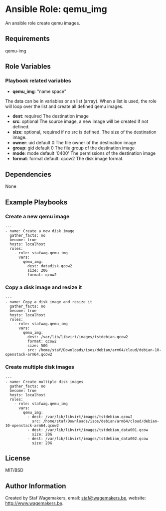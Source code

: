 # Ansible Role: qemu_img

An ansible role create qemu images. 

## Requirements

qemu-img

## Role Variables

### Playbook related variables

* **qemu_img**: "name space"

The data can be in variables or an list (array). When a list is used, the role will
loop over the list and create all defined qemu images.

  * **dest**: required              The destination image
  * **src**:  optional              The source image, a new image will be created if not defined. 
  * **size**: optional, required if no src is defined. The size of the destination image.
  * **owner**: uid default 0        The file owner of the destination image
  * **group**: gid default 0        The file group of the destination image 
  * **mode**:  mode default '0400'  The permissions of the destination image
  * **format**: format default: qcow2 The disk image format.

## Dependencies

None

## Example Playbooks

### Create a new qemu image
 
```
---
- name: Create a new disk image
  gather_facts: no 
  become: true
  hosts: localhost
  roles:
    - role: stafwag.qemu_img
      vars:
        qemu_img:
          dest: datadisk.qcow2 
          size: 20G 
          format: qcow2
```

### Copy a disk image and resize it

```
---
- name: Copy a disk image and resize it
  gather_facts: no 
  become: true
  hosts: localhost
  roles:
    - role: stafwag.qemu_img
      vars:
        qemu_img:
          dest: /var/lib/libvirt/images/tstdebian.qcow2 
          format: qcow2
          size: 50G
          src: /home/staf/Downloads/isos/debian/arm64/cloud/debian-10-openstack-arm64.qcow2
```

### Create multiple disk images

```
---
- name: Create multiple disk images
  gather_facts: no 
  become: true
  hosts: localhost
  roles:
    - role: stafwag.qemu_img
      vars:
        qemu_img:
          - dest: /var/lib/libvirt/images/tstdebian.qcow2 
            src: /home/staf/Downloads/isos/debian/arm64/cloud/debian-10-openstack-arm64.qcow2
          - dest: /var/lib/libvirt/images/tstdebian_data001.qcow 
            size: 20G
          - dest: /var/lib/libvirt/images/tstdebian_data002.qcow 
            size: 20G
```

## License

MIT/BSD

## Author Information

Created by Staf Wagemakers, email: staf@wagemakers.be, website: http://www.wagemakers.be.
